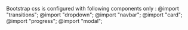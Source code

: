Bootstrap css is configured with following components only : 
@import "transitions";
@import "dropdown";
@import "navbar";
@import "card";
@import "progress";
@import "modal";
